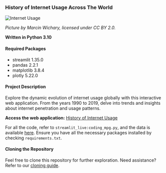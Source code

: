 ### History of Internet Usage Across The World

![Internet Usage](https://www.flickr.com/photos/mwichary/2151368358/)

*Picture by Marcin Wichary, licensed under CC BY 2.0.*

**Written in Python 3.10**

#### Required Packages

- streamlit 1.35.0
- pandas 2.2.1
- matplotlib 3.8.4
- plotly 5.22.0

#### Project Description

Explore the dynamic evolution of internet usage globally with this interactive web application. From the years 1990 to 2019, delve into trends and insights about internet penetration and usage patterns.

**Access the web application:** [History of Internet Usage](https://history-internet-usage.streamlit.app/)

For all the code, refer to `streamlit_live:coding_mpg.py`, and the data is available [here](link_to_data). Ensure you have all the necessary packages installed by checking `requirements.txt`.

#### Cloning the Repository

Feel free to clone this repository for further exploration. Need assistance? Refer to our [cloning guide](link_to_cloning_guide).